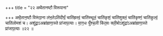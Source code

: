 +++
title = "२२ अथैतानष्टौ विरूपाना"

+++
अथै॒तान॒ष्टौ विरू॑पा॒ना ल॑भ॒तेऽति॑दीर्घं॒ चाति॑ह्रस्वं॒ चाति॑स्थूलं॒ चाति॑कृशं॒ चाति॑शुक्लं॒ चाति॑कृष्णं॒ चाति॑कुल्वं॒ चाति॑लोमशं च। अशू॑द्रा॒ऽअब्रा॑ह्मणा॒स्ते प्रा॑जाप॒त्याः। मा॒ग॒धः पुँ॑श्च॒ली कि॑त॒वः क्ली॒बोऽशू॑द्रा॑ऽअब्रा॑ह्मणा॒स्ते प्रा॑जाप॒त्याः ॥२२ ॥